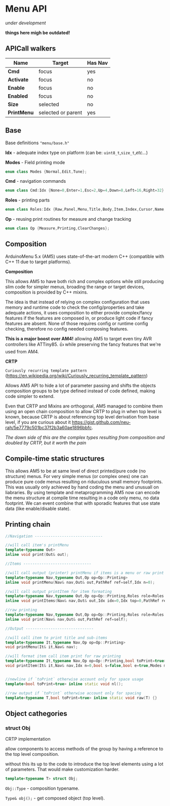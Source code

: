 # Menu API

_under development_

**things here migh be outdated!**

## APICall walkers

|Name|Target|Has Nav|
|--|--|--|
|**Cmd**|focus|yes|
|**Activate**|focus|no|
|**Enable**|focus|no|
|**Enabled**|focus|no|
|**Size**|selected|no|
|**PrintMenu**|selected or parent|yes|

## Base

Base definitions `"menu/base.h"`

**Idx** - adequate index type on platform (can be: `uint8_t`,`size_t`,_etc..._)

**Modes** - Field printing mode

```c++
enum class Modes {Normal,Edit,Tune};
```

**Cmd** - navigation commands

```c++
enum class Cmd:Idx {None=0,Enter=1,Esc=2,Up=4,Down=8,Left=16,Right=32};
```

**Roles** - printing parts
```c++
enum class Roles:Idx {Raw,Panel,Menu,Title,Body,Item,Index,Cursor,Name,Mode,Value,Unit};
```

**Op** - reusing print routines for measure and change tracking

```c++
enum class Op {Measure,Printing,ClearChanges};
```

## Composition

ArduinoMenu 5.x (AM5) uses state-of-the-art modern C++ (compatible with C++ 11 due to target platforms).

**Composition**

This allows AM5 to have both rich and complex options while still producing slim code for simpler menus, broading the range or target devices, composition is provided by C++ mixins.

The idea is that instead of relying on complex configuration that uses memory and runtime code to check the config/properties and take adequate actions, it uses composition to either provide complex/fancy features if the features are composed in, or produce light code if fancy features are absent. None of those requires config or runtime config checking, therefore no config needed composing features.

**This is a major boost over AM4!** allowing AM5 to target even tiny AVR controllers like ATTiny85. :+1: while preserving the fancy features that we're used from AM4.

**CRTP**

`Curiously recurring template pattern` (https://en.wikipedia.org/wiki/Curiously_recurring_template_pattern)

Allows AM5 API to hide a lot of parameter passing and shifts the objects composition groups to be type defined instead of code defined, making code simpler to extend.

Even that CRTP and Mixins are orthogonal, AM5 managed to combine them using an open chain composition to allow CRTP to plug in when top level is known, because CRTP is about referencing top level derivation from base level, if you are curious about it https://gist.github.com/neu-rah/5e7779c501bc37f2b3a60ae1896bbfc.

_The down side of this are the complex types resulting from composition and doubled by CRTP, but it worth the pain_

## Compile-time static structures

This allows AM5 to be at same level of direct printed/pure code (no structure) menus.
For very simple menus (or complex ones) one can produce pure code menus resulting on riduculous small memory footprints.
This was usually only achieved by hand coding the menu and unusuall on liabraries. By using template and metaprogramming AM5 now can encode the menu structure at compile time resulting in a code only menu, no data footprint. We can event combine that with sporadic features that use state data (like enable/disable state).

## Printing chain

```c++
//Navigation ------------------------------

//will call item's printMenu
template<typename Out>
inline void print(Out& out);

//Items ------------------------------

//will call output (printer) printMenu if items is a menu or raw print for simple items
template<typename Nav,typename Out,Op op=Op::Printing>
inline void printMenu(Nav& nav,Out& out,PathRef ref=self,Idx n=0);

//will call output printItem for item formating
template<typename Nav,typename Out,Op op=Op::Printing,Roles role=Roles::Raw>
inline void printItems(Nav& nav,Out& out,Idx idx=0,Idx top=0,PathRef ref=self,bool fullPrint=true);

//raw printing
template<typename Nav,typename Out,Op op=Op::Printing,Roles role=Roles::Raw>
inline void print(Nav& nav,Out& out,PathRef ref=self);

//Output ------------------------------

//will call item to print title and sub-items
template<typename It,typename Nav,Op op=Op::Printing>
void printMenu(It& it,Nav& nav);

//will format item call item print for raw printing
template<typename It,typename Nav,Op op=Op::Printing,bool toPrint=true>
void printItem(It& it,Nav& nav,Idx n=0,bool s=false,bool e=true,Modes m=Modes::Normal);


//newline if `toPrint` otherwise account only for space usage
template<bool toPrint=true> inline static void nl();

//raw output if `toPrint` otherwise account only for spacing
template<typename T,bool toPrint=true> inline static void raw(T) {}

```

## Object cathegories

### struct **Obj**

CRTP implementation

allow components to access methods of the group by having a reference to the top level composition.

without this its up to the code to introduce the top level elements using a lot of parameters. That would make customization harder.

```c++
template<typename T> struct Obj;
```

`Obj::Type` - composition typename.

`Type& obj();` - get composed object (top level).
